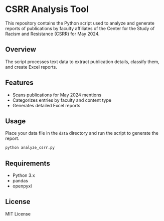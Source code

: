 # CSRR Analysis Tool

This repository contains the Python script used to analyze and generate reports of publications by faculty affiliates of the Center for the Study of Racism and Resistance (CSRR) for May 2024.

## Overview

The script processes text data to extract publication details, classify them, and create Excel reports.

## Features

- Scans publications for May 2024 mentions
- Categorizes entries by faculty and content type
- Generates detailed Excel reports

## Usage

Place your data file in the `data` directory and run the script to generate the report.

```bash
python analyze_csrr.py
```

## Requirements

- Python 3.x
- pandas
- openpyxl

## License

MIT License

